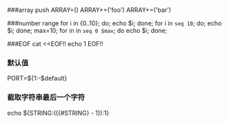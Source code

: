 ###array push
ARRAY=()
ARRAY+=('foo')
ARRAY+=('bar')

###number range
for i in {0..10}; do; echo $i; done;
for i in `seq 10`; do; echo $i; done;
max=10; for in in `seq 0 $max`; do echo $i; done;

###EOF
cat <<EOF!!
echo 1
EOF!!

### 默认值
PORT=${1:-$default}

### 截取字符串最后一个字符
echo ${STRING:$((${#STRING} - 1)):1}

